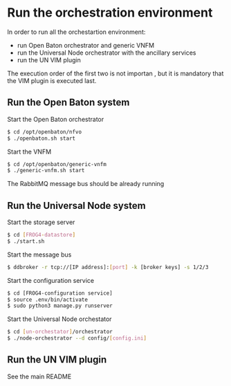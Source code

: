 # Run the orchestration environment
In order to run all the orchestartion environment:
* run Open Baton orchestrator and generic VNFM
* run the Universal Node orchestrator with the ancillary services
* run the UN VIM plugin

The execution order of the first two is not importan , but it is mandatory that the VIM plugin is executed last.

## Run the Open Baton system
Start the Open Baton orchestrator
```sh
$ cd /opt/openbaton/nfvo
$ ./openbaton.sh start
```

Start the VNFM
```sh
$ cd /opt/openbaton/generic-vnfm
$ ./generic-vnfm.sh start
```

The RabbitMQ message bus should be already running

## Run the Universal Node system
Start the storage server
```sh
$ cd [FROG4-datastore]
$ ./start.sh
```

Start the message bus
```sh
$ ddbroker -r tcp://[IP address]:[port] -k [broker keys] -s 1/2/3
```

Start the configuration service
```sh
$ cd [FROG4-configuration service]
$ source .env/bin/activate
$ sudo python3 manage.py runserver
```

Start the Universal Node orchestator
```sh
$ cd [un-orchestator]/orchestrator
$ ./node-orchestrator --d config/[config.ini]
```

## Run the UN VIM plugin
See the main README